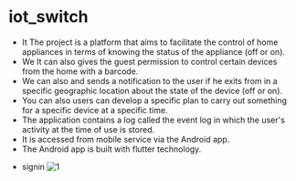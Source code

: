 # iot_switch
- It The project is a platform that aims to facilitate the control of home appliances in 
  terms of knowing the status of the appliance (off or on). 
- We It can also gives the guest permission to control certain devices from the home 
  with a barcode.
- We can also and sends a notification to the user if he exits from in a specific 
  geographic location about the state of the device (off or on).
- You can also users can develop a specific plan to carry out something for a specific 
  device at a specific time.
- The application contains a log called the event log in which the user's activity at the 
  time of use is stored.
- It is accessed from mobile service via the Android app.
- The Android app is built with flutter technology.

* signin
![1](https://user-images.githubusercontent.com/42301187/209860443-92c143af-259a-4886-8dc1-1f04e232a78f.png)

